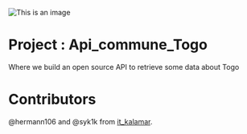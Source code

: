 

![This is an image](https://myoctocat.com/assets/images/octocats/octocat-23.png)
# Project : Api_commune_Togo
Where we build an open source API to retrieve some data about Togo

# Contributors
@hermann106 and @syk1k from [it_kalamar](https://kalamar.tg/).


